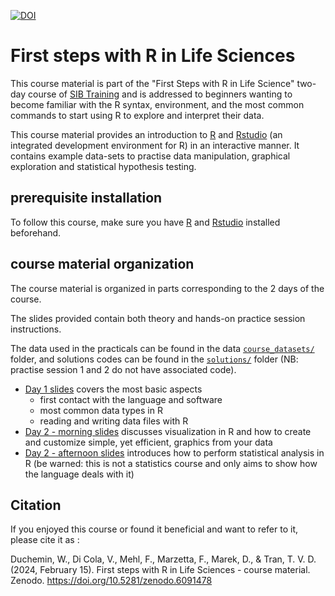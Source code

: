 
[![DOI](https://zenodo.org/badge/DOI/10.5281/zenodo.6091478.svg)](https://doi.org/10.5281/zenodo.6091478)



# First steps with R in Life Sciences

This course material is part of the "First Steps with R in Life Science" two-day course of [SIB Training](https://www.sib.swiss/training/upcoming-training-courses) and is 
 addressed to beginners wanting to become familiar with the R syntax, environment, and the most common commands to start using R to explore and interpret their data.

This course material provides an introduction to [R](https://www.r-project.org/) and [Rstudio](https://www.rstudio.com/) (an integrated development environment for R) in an interactive manner. 
It contains example data-sets to practise data manipulation, graphical exploration and statistical hypothesis testing.

## prerequisite installation

To follow this course, make sure you have [R](https://www.r-project.org/) and [Rstudio](https://www.rstudio.com/) installed beforehand.

## course material organization

The course material is organized in parts corresponding to the 2 days of the course.

The slides provided contain both theory and hands-on practice session instructions. 

The data used in the practicals can be found in the data [`course_datasets/`](course_datasets/) folder, and
solutions codes can be found in the [`solutions/`](solutions/) folder (NB: practise session 1 and 2 do not have associated code).

 * [Day 1 slides](slides/First-steps-with-R_day1.pdf) covers the most basic aspects
 	* first contact with the language and software
 	* most common data types in R
 	* reading and writing data files with R
 * [Day 2 - morning slides](slides/First-steps-with-R_day2_morning.pdf) discusses visualization in R and how to create and customize simple, yet efficient, graphics from your data
 * [Day 2 - afternoon slides](slides/First-steps-with-R_day2_afternoon.pdf) introduces how to perform statistical analysis in R (be warned: this is not a statistics course and only aims to show how the language deals with it)

## Citation

If you enjoyed this course or found it beneficial and want to refer to it, please cite it as :

Duchemin, W., Di Cola, V., Mehl, F., Marzetta, F., Marek, D., & Tran, T. V. D. (2024, February 15). First steps with R in Life Sciences - course material. Zenodo. https://doi.org/10.5281/zenodo.6091478
